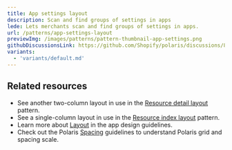 ```yaml
---
title: App settings layout
description: Scan and find groups of settings in apps
lede: Lets merchants scan and find groups of settings in apps.
url: /patterns/app-settings-layout
previewImg: /images/patterns/pattern-thumbnail-app-settings.png
githubDiscussionsLink: https://github.com/Shopify/polaris/discussions/8217
variants:
  - 'variants/default.md'
---
```


<div as="Variants"></div>

<div as="Stack" gap="4">

## Related resources

* See another two-column layout in use in the [Resource detail layout](/patterns/resource-details-layout) pattern.
* See a single-column layout in use in the [Resource index layout](/patterns/resource-index-layout) pattern.
* Learn more about [Layout](https://shopify.dev/apps/design-guidelines/layout) in the app design guidelines.
* Check out the Polaris [Spacing](/design/space) guidelines to understand Polaris grid and spacing scale.

</div>